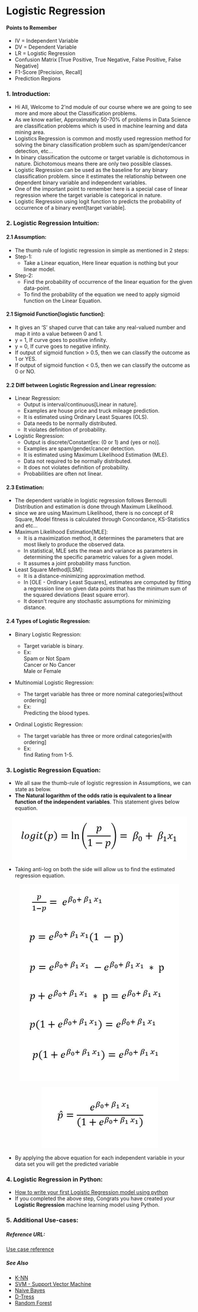 # Logistic Regression

#### Points to Remember
- IV = Independent Variable
- DV = Dependent Variable
- LR = Logistic Regression
- Confusion Matrix [True Positive, True Negative, False Positive, False Negative]
- F1-Score [Precision, Recall]
- Prediction Regions

### 1. Introduction:
- Hi All, Welcome to 2'nd module of our course where we are going to see more and more about the Classification problems.
- As we know earlier, Approximately 50-70% of problems in Data Science are classification problems which is used in machine learning and data mining area.
- Logistics Regression is common and mostly used regression method for solving the binary classification problem such as spam/gender/cancer detection, etc...
- In binary classification the outcome or target variable is dichotomous in nature. Dichotomous means there are only two possible classes.
- Logistic Regression can be used as the baseline for any binary classification problem. since it estimates the relationship between one dependent binary variable and independent variables.
- One of the important point to remember here is a special case of linear regression where the target variable is categorical in nature.
- Logistic Regression using logit function to predicts the probability of occurrence of a binary event[target variable].

### 2. Logistic Regression Intuition:
#### 2.1 Assumption:
- The thumb rule of logistic regression in simple as mentioned in 2 steps:
- Step-1:
	- Take a Linear equation, Here linear equation is nothing but your linear model.  
- Step-2:  
	- Find the probability of occurrence of the linear equation for the given data-point.  
	- To find the probability of the equation we need to apply sigmoid function on the Linear Equation.    

#### 2.1 Sigmoid Function[logistic function]:
- It gives an ‘S’ shaped curve that can take any real-valued number and map it into a value between 0 and 1. 
- y = 1, If curve goes to positive infinity.
- y = 0, If curve goes to negative infinity.
- If output of sigmoid function > 0.5, then we can classify the outcome as 1 or YES.
- If output of sigmoid function < 0.5, then we can classify the outcome as 0 or NO.


#### 2.2 Diff between Logistic Regression and Linear regression:
- Linear Regression:
	- Output is interval/continuous[Linear in nature].
	- Examples are house price and truck mileage prediction.
	- It is estimated using Ordinary Least Squares (OLS).
	- Data needs to be normally distributed.
	- It violates definition of probability.
- Logistic Regression:
	- Output is discrete/Constant[ex: (0 or 1) and (yes or no)].
	- Examples are spam/gender/cancer detection.
	- It is estimated using Maximum Likelihood Estimation (MLE).
	- Data not required to be normally distributed.
	- It does not violates definition of probability.
	- Probabilities are often not linear.

#### 2.3 Estimation:
- The dependent variable in logistic regression follows Bernoulli Distribution and estimation is done through Maximum Likelihood.
- since we are using Maximum Likelihood, there is no concept of R Square, Model fitness is calculated through Concordance, KS-Statistics and etc...
- Maximum Likelihood Estimation[MLE]:
	- It is a maximization method, it determines the parameters that are most likely to produce the observed data. 
	- In statistical, MLE sets the mean and variance as parameters in determining the specific parametric values for a given model.
	- It assumes a joint probability mass function.
- Least Square Method[LSM]:
	- It is a distance-minimizing approximation method.
	- In [OLE - Ordinary Least Squares], estimates are computed by fitting a regression line on given data points that has the minimum sum of the squared deviations (least square error). 
	- It doesn't require any stochastic assumptions for minimizing distance.

#### 2.4 Types of Logistic Regression:
- Binary Logistic Regression:   
	- Target variable is binary.
	- Ex:  
		Spam or Not Spam   
		Cancer or No Cancer   
		Male or Female
- Multinomial Logistic Regression:
	- The target variable has three or more nominal categories[without ordering]
	- Ex:  
		Predicting the blood types.

- Ordinal Logistic Regression:
	- The target variable has three or more ordinal categories[with ordering]
	- Ex:  
		find Rating from 1-5.

### 3. Logistic Regression Equation:
- We all saw the thumb-rule of logistic regression in Assumptions, we can state as below.
- **The Natural logarithm of the odds ratio is equivalent to a linear function of the independent variables**. This statement gives below equation.

<p align="center">
  <img width="473" height="117" src="references/Fig-1.JPG?raw=true">
</p> 


- Taking anti-log on both the side will allow us to find the estimated regression equation.

<p align="center">
  <img width="432" height="532" src="references/Fig-2.JPG?raw=true">
</p> 

<p align="center">
  <img width="315" height="165" src="references/Fig-3.JPG?raw=true">
</p> 

- By applying the above equation for each independent variable in your data set you will get the predicted variable 

### 4. Logistic Regression in Python:
- [How to write your first Logistic Regression model using python]()
- If you completed the above step, Congrats you have created your **Logistic Regression** machine learning model using Python.

### 5. Additional Use-cases:

##### Reference URL:
[Use case reference]()

##### See Also
- [K-NN]()
- [SVM - Support Vector Machine](../SVM#support-vector-machine)
- [Naive Bayes]()
- [D-Tress](../Decision%20Trees#decision-tree-classification)
- [Random Forest](../Random%20Forest#random-forest-classification)